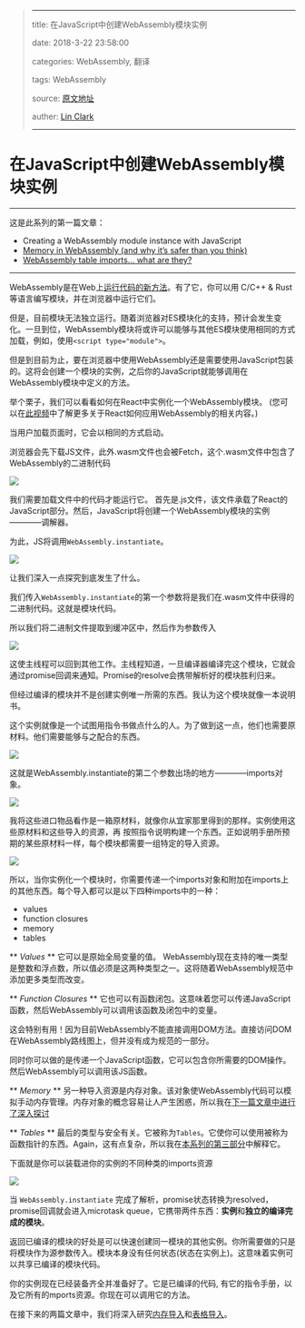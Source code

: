 > ---
>
> title: 在JavaScript中创建WebAssembly模块实例
>
> date: 2018-3-22 23:58:00
>
> categories: WebAssembly, 翻译
>
> tags: WebAssembly
>
> source: [原文地址](https://hacks.mozilla.org/2017/07/creating-a-webassembly-module-instance-with-javascript/)
>
> auther: [Lin Clark](http://code-cartoons.com/)
>
> ---

# 在JavaScript中创建WebAssembly模块实例

---

这是此系列的第一篇文章：

- Creating a WebAssembly module instance with JavaScript
- [Memory in WebAssembly (and why it’s safer than you think)](https://hacks.mozilla.org/2017/07/memory-in-webassembly-and-why-its-safer-than-you-think/)
- [WebAssembly table imports… what are they?](https://hacks.mozilla.org/2017/07/webassembly-table-imports-what-are-they/)

---

WebAssembly是在Web上[运行代码的新方法](https://hacks.mozilla.org/2017/02/a-cartoon-intro-to-webassembly/)。有了它，你可以用 C/C++ & Rust 等语言编写模块，并在浏览器中运行它们。

但是，目前模块无法独立运行。随着浏览器对ES模块化的支持，预计会发生变化。一旦到位，WebAssembly模块将或许可以能够与其他ES模块使用相同的方式加载，例如，使用```<script type="module">```。

但是到目前为止，要在浏览器中使用WebAssembly还是需要使用JavaScript包装的。这将会创建一个模块的实例，之后你的JavaScript就能够调用在WebAssembly模块中定义的方法。

举个栗子，我们可以看看如何在React中实例化一个WebAssembly模块。
(您可以在[此视频](https://www.youtube.com/watch%3Fv%3D3GHJ4cbxsVQ)中了解更多关于React如何应用WebAssembly的相关内容。)

当用户加载页面时，它会以相同的方式启动。

浏览器会先下载JS文件，此外.wasm文件也会被Fetch，这个.wasm文件中包含了WebAssembly的二进制代码

![](https://hacks.mozilla.org/files/2017/07/1-1-768x614.png)

我们需要加载文件中的代码才能运行它。
首先是.js文件，该文件承载了React的JavaScript部分。然后，JavaScript将创建一个WebAssembly模块的实例————调解器。

为此，JS将调用`WebAssembly.instantiate`。

![](https://hacks.mozilla.org/files/2017/07/1-2-768x367.png)

让我们深入一点探究到底发生了什么。

我们传入`WebAssembly.instantiate`的第一个参数将是我们在.wasm文件中获得的二进制代码。这就是模块代码。

所以我们将二进制文件提取到缓冲区中，然后作为参数传入

![](https://hacks.mozilla.org/files/2017/07/1-03-768x236.png)

这使主线程可以回到其他工作。主线程知道，一旦编译器编译完这个模块，它就会通过promise回调来通知。Promise的resolve会携带解析好的模块胜利归来。

但经过编译的模块并不是创建实例唯一所需的东西。我认为这个模块就像一本说明书。

这个实例就像是一个试图用指令书做点什么的人。为了做到这一点，他们也需要原材料。他们需要能够与之配合的东西。

![](https://hacks.mozilla.org/files/2017/07/1-05-768x461.png)

这就是WebAssembly.instantiate的第二个参数出场的地方————imports对象。

![](https://hacks.mozilla.org/files/2017/07/1-06-768x145.png)

我将这些进口物品看作是一箱原材料，就像你从宜家那里得到的那样。实例使用这些原材料和这些导入的资源，再 按照指令说明构建一个东西。正如说明手册所预期的某些原材料一样，每个模块都需要一组特定的导入资源。

![](https://hacks.mozilla.org/files/2017/07/1-07-768x457.png)

所以，当你实例化一个模块时，你需要传递一个imports对象和附加在imports上的其他东西。每个导入都可以是以下四种imports中的一种：

- values
- function closures
- memory
- tables

** *Values* **
它可以是原始全局变量的值。 WebAssembly现在支持的唯一类型是整数和浮点数，所以值必须是这两种类型之一。这将随着WebAssembly规范中添加更多类型而改变。

** *Function Closures* **
它也可以有函数闭包。这意味着您可以传递JavaScript函数，然后WebAssembly可以调用该函数及闭包中的变量。

这会特别有用！因为目前WebAssembly不能直接调用DOM方法。直接访问DOM在WebAssembly路线图上，但并没有成为规范的一部分。

同时你可以做的是传递一个JavaScript函数，它可以包含你所需要的DOM操作。然后WebAssembly可以调用该JS函数。

** *Memory* **
另一种导入资源是内存对象。该对象使WebAssembly代码可以模拟手动内存管理。内存对象的概念容易让人产生困惑，所以我在[下一篇文章中进行了深入探讨](https://hacks.mozilla.org/2017/07/webassembly-table-imports-what-are-they/)

** *Tables* **
最后的类型与安全有关。它被称为`Tables`。它使你可以使用被称为函数指针的东西。Again，这有点复杂，所以我在[本系列的第三部分](https://hacks.mozilla.org/2017/07/webassembly-table-imports-what-are-they/)中解释它。

下面就是你可以装载进你的实例的不同种类的imports资源

![](https://hacks.mozilla.org/files/2017/07/1-08.png)

当 `WebAssembly.instantiate` 完成了解析，promise状态转换为resolved，promise回调就会进入microtask queue，它携带两件东西：**实例**和**独立的编译完成的模块**。

返回已编译的模块的好处是可以快速创建同一模块的其他实例。你所需要做的只是将模块作为源参数传入。模块本身没有任何状态(状态在实例上)。这意味着实例可以共享已编译的模块代码。

你的实例现在已经装备齐全并准备好了。它是已编译的代码, 有它的指令手册，以及它所有的mports资源。你现在可以调用它的方法。

在接下来的两篇文章中，我们将深入研究[内存导入](https://hacks.mozilla.org/2017/07/memory-in-webassembly-and-why-its-safer-than-you-think/)和[表格导入](https://hacks.mozilla.org/2017/07/webassembly-table-imports-what-are-they/)。